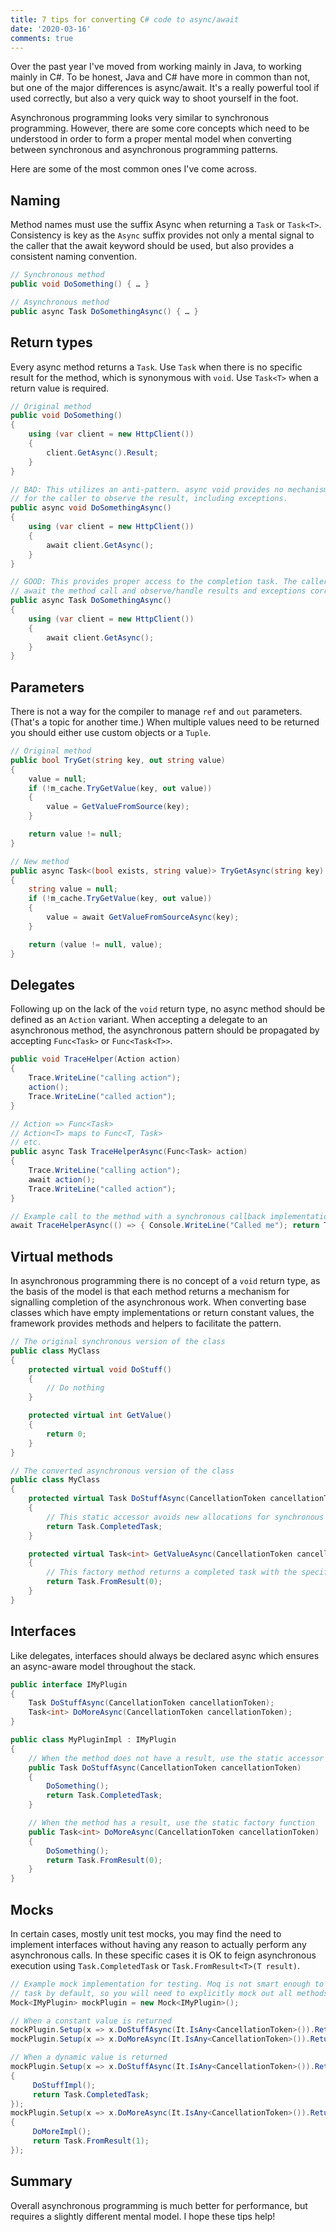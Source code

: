 ```yaml
---
title: 7 tips for converting C# code to async/await
date: '2020-03-16'
comments: true
---
```


Over the past year I've moved from working mainly in Java, to working mainly in C#. To be honest, Java and C# have more in common than not, but one of the major differences is async/await. It's a really powerful tool if used correctly, but also a very quick way to shoot yourself in the foot.

Asynchronous programming looks very similar to synchronous programming. However, there are some core concepts which need to be understood in order to form a proper mental model when converting between synchronous and asynchronous programming patterns.

Here are some of the most common ones I've come across.

## Naming

Method names must use the suffix Async when returning a `Task` or `Task<T>`. Consistency is key as the `Async` suffix provides not only a mental signal to the caller that the await keyword should be used, but also provides a consistent naming convention.

```csharp
// Synchronous method
public void DoSomething() { … }

// Asynchronous method
public async Task DoSomethingAsync() { … }
```

## Return types

Every async method returns a `Task`. Use `Task` when there is no specific result for the method, which is synonymous with `void`. Use `Task<T>` when a return value is required.

```csharp
// Original method
public void DoSomething()
{
    using (var client = new HttpClient())
    {
        client.GetAsync().Result;
    }
}

// BAD: This utilizes an anti-pattern. async void provides no mechanism
// for the caller to observe the result, including exceptions.
public async void DoSomethingAsync()
{
    using (var client = new HttpClient())
    {
        await client.GetAsync();
    }
}

// GOOD: This provides proper access to the completion task. The caller may now
// await the method call and observe/handle results and exceptions correctly.
public async Task DoSomethingAsync()
{
    using (var client = new HttpClient())
    {
        await client.GetAsync();
    }
}
```
## Parameters

There is not a way for the compiler to manage `ref` and `out` parameters. (That's a topic for another time.) When multiple values need to be returned you should either use custom objects or a `Tuple`.

```csharp
// Original method
public bool TryGet(string key, out string value)
{
    value = null;
    if (!m_cache.TryGetValue(key, out value))
    {
        value = GetValueFromSource(key);
    }

    return value != null;
}

// New method
public async Task<(bool exists, string value)> TryGetAsync(string key)
{
    string value = null;
    if (!m_cache.TryGetValue(key, out value))
    {
        value = await GetValueFromSourceAsync(key);
    }

    return (value != null, value);
}
```

## Delegates

Following up on the lack of the `void` return type, no async method should be defined as an `Action` variant. When accepting a delegate to an asynchronous method, the asynchronous pattern should be propagated by accepting `Func<Task>` or `Func<Task<T>>`.

```csharp
public void TraceHelper(Action action)
{
    Trace.WriteLine("calling action");
    action();
    Trace.WriteLine("called action");
}

// Action => Func<Task>
// Action<T> maps to Func<T, Task>
// etc.
public async Task TraceHelperAsync(Func<Task> action)
{
    Trace.WriteLine("calling action");
    await action();
    Trace.WriteLine("called action");
}

// Example call to the method with a synchronous callback implementation
await TraceHelperAsync(() => { Console.WriteLine("Called me"); return Task.CompletedTask; });
```
## Virtual methods

In asynchronous programming there is no concept of a `void` return type, as the basis of the model is that each method returns a mechanism for signalling completion of the asynchronous work. When converting base classes which have empty implementations or return constant values, the framework provides methods and helpers to facilitate the pattern.

```csharp
// The original synchronous version of the class
public class MyClass
{
    protected virtual void DoStuff()
    {
        // Do nothing
    }

    protected virtual int GetValue()
    {
        return 0;
    }
}

// The converted asynchronous version of the class
public class MyClass
{
    protected virtual Task DoStuffAsync(CancellationToken cancellationToken)
    {
        // This static accessor avoids new allocations for synchronous 'no-op' methods such as this
        return Task.CompletedTask;
    }

    protected virtual Task<int> GetValueAsync(CancellationToken cancellationToken)
    {
        // This factory method returns a completed task with the specified result
        return Task.FromResult(0);
    }
}
```

## Interfaces

Like delegates, interfaces should always be declared async which ensures an async-aware model throughout the stack.

```cs
public interface IMyPlugin
{
    Task DoStuffAsync(CancellationToken cancellationToken);
    Task<int> DoMoreAsync(CancellationToken cancellationToken);
}

public class MyPluginImpl : IMyPlugin
{
    // When the method does not have a result, use the static accessor
    public Task DoStuffAsync(CancellationToken cancellationToken)
    {
        DoSomething();
        return Task.CompletedTask;
    }

    // When the method has a result, use the static factory function
    public Task<int> DoMoreAsync(CancellationToken cancellationToken)
    {
        DoSomething();
        return Task.FromResult(0);
    }
}
```

## Mocks

In certain cases, mostly unit test mocks, you may find the need to implement interfaces without having any reason to actually perform any asynchronous calls. In these specific cases it is OK to feign asynchronous execution using `Task.CompletedTask` or `Task.FromResult<T>(T result)`.

```cs
// Example mock implementation for testing. Moq is not smart enough to generate a non-null completed
// task by default, so you will need to explicitly mock out all methods
Mock<IMyPlugin> mockPlugin = new Mock<IMyPlugin>();

// When a constant value is returned
mockPlugin.Setup(x => x.DoStuffAsync(It.IsAny<CancellationToken>()).Returns(Task.CompletedTask);
mockPlugin.Setup(x => x.DoMoreAsync(It.IsAny<CancellationToken>()).ReturnsAsync(1);

// When a dynamic value is returned
mockPlugin.Setup(x => x.DoStuffAsync(It.IsAny<CancellationToken>()).Returns(() =>
{
     DoStuffImpl();
     return Task.CompletedTask;
});
mockPlugin.Setup(x => x.DoMoreAsync(It.IsAny<CancellationToken>()).Returns(() =>
{
     DoMoreImpl();
     return Task.FromResult(1);
});
```

## Summary

Overall asynchronous programming is much better for performance, but requires a slightly different mental model. I hope these tips help!
